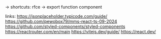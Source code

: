  -> shortcuts: rfce -> export function component

 links: 
 https://jsonplaceholder.typicode.com/guide/
 https://github.com/pewobox79/mms-react-ts-09-2024
 https://github.com/styled-components/styled-components
 https://reactrouter.com/en/main
 https://vitejs.dev/guide/
 https://react.dev/